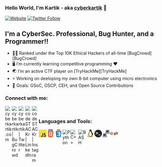 ### Hello World, I'm Kartik - aka [cyberkartik][website] 👋

[![Website](https://img.shields.io/website?label=cyberkartik.me&style=for-the-badge&url=https%3A%2F%2Fcyberkartik.me)](https://cyberkartik.me)
[![Twitter Follow](https://img.shields.io/twitter/follow/cyberkartik?color=1DA1F2&logo=twitter&style=for-the-badge)](https://twitter.com/intent/follow?original_referer=https%3A%2F%2Fgithub.com%2Fcyberkartik&screen_name=cyberkartik)

## I'm a CyberSec. Professional, Bug Hunter, and a Programmer!!

- 🐱‍💻 Ranked under the Top 10K Ethical Hackers of all-time [BugCrowd][BugCrowd]
- 🖥 I’m currently learning competitive programming ❤
- 🌏 I’m an active CTF player on [TryHackMe][TryHackMe]
- ⚡ Working on deeloping my own 8-bit computer using micro electronics
- 🥅 Goals: GSoC, OSCP, CEH, and Open Source Contributions 


### Connect with me:

[<img align="left" alt="cyberkartik.com" width="22px" src="https://cdn.jsdelivr.net/npm/simple-icons@3.13.0/icons/googleearth.svg" />][website]
[<img align="left" alt="cyberkartik | BugCrowd" width="22px" src="https://cdn.jsdelivr.net/npm/simple-icons@3.13.0/icons/hackerone.svg" />][youtube]
[<img align="left" alt="cyberkartik | Twitter" width="22px" src="https://cdn.jsdelivr.net/npm/simple-icons@v3/icons/twitter.svg" />][twitter]
[<img align="left" alt="codeSTACKr | LinkedIn" width="22px" src="https://cdn.jsdelivr.net/npm/simple-icons@v3/icons/linkedin.svg" />][linkedin]
[<img align="left" alt="codeSTACKr | Instagram" width="22px" src="https://cdn.jsdelivr.net/npm/simple-icons@v3/icons/instagram.svg" />][instagram]

<br />

### Languages and Tools:

[<img align="left" alt="JavaScript" width="26px" src="https://raw.githubusercontent.com/github/explore/80688e429a7d4ef2fca1e82350fe8e3517d3494d/topics/javascript/javascript.png" />][jsplaylist]
[<img align="left" alt="HTML5" width="26px" src="https://raw.githubusercontent.com/github/explore/80688e429a7d4ef2fca1e82350fe8e3517d3494d/topics/html/html.png" />][webdevplaylist]
[<img align="left" alt="CSS3" width="26px" src="https://raw.githubusercontent.com/github/explore/80688e429a7d4ef2fca1e82350fe8e3517d3494d/topics/css/css.png" />][cssplaylist]
[<img align="left" alt="Python" width="26px" src="https://github.com/jmnote/z-icons/blob/master/svg/python.svg" />][cssplaylist]
[<img align="left" alt="C++" width="26px" src="https://github.com/jmnote/z-icons/blob/master/svg/cpp.svg" />][reactplaylist]
[<img align="left" alt="BASH" width="26px" src="https://github.com/jmnote/z-icons/blob/master/svg/bash.svg" />][webdevplaylist]
[<img align="left" alt="Linux" width="26px" src="https://github.com/devicons/devicon/blob/master/icons/linux/linux-original.svg" />][webdevplaylist]
[<img align="left" alt="Terminal" width="26px" src="https://raw.githubusercontent.com/github/explore/80688e429a7d4ef2fca1e82350fe8e3517d3494d/topics/terminal/terminal.png" />][webdevplaylist]
[<img align="left" alt="Putty" width="26px" src="https://github.com/devicons/devicon/blob/master/icons/putty/putty-original.svg" />][webdevplaylist]
[<img align="left" alt="Git" width="26px" src="https://raw.githubusercontent.com/github/explore/80688e429a7d4ef2fca1e82350fe8e3517d3494d/topics/git/git.png" />][webdevplaylist]


[website]: https://codeSTACKr.com
[course]: http://vsCodeHero.com
[twitter]: https://twitter.com/codeSTACKr
[youtube]: https://youtube.com/codeSTACKr
[instagram]: https://instagram.com/codeSTACKr
[linkedin]: https://linkedin.com/in/codeSTACKr
[webdevplaylist]: https://github.com/cyberkartik
[jsplaylist]: https://github.com/cyberkartik
[cssplaylist]: https://github.com/cyberkartik
[reactplaylist]: https://github.com/cyberkartik
